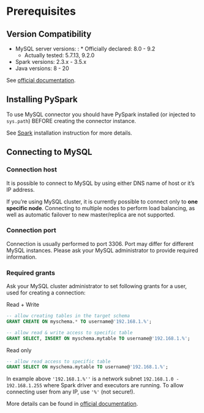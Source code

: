<a id="mysql-prerequisites"></a>

# Prerequisites

## Version Compatibility

* MySQL server versions:
  : * Officially declared: 8.0 - 9.2
    * Actually tested: 5.7.13, 9.2.0
* Spark versions: 2.3.x - 3.5.x
* Java versions: 8 - 20

See [official documentation](https://dev.mysql.com/doc/connector-j/en/connector-j-versions.html).

## Installing PySpark

To use MySQL connector you should have PySpark installed (or injected to `sys.path`)
BEFORE creating the connector instance.

See [Spark](../../../install/spark.md#install-spark) installation instruction for more details.

## Connecting to MySQL

### Connection host

It is possible to connect to MySQL by using either DNS name of host or it’s IP address.

If you’re using MySQL cluster, it is currently possible to connect only to **one specific node**.
Connecting to multiple nodes to perform load balancing, as well as automatic failover to new master/replica are not supported.

### Connection port

Connection is usually performed to port 3306. Port may differ for different MySQL instances.
Please ask your MySQL administrator to provide required information.

### Required grants

Ask your MySQL cluster administrator to set following grants for a user,
used for creating a connection:

Read + Write

```sql
-- allow creating tables in the target schema
GRANT CREATE ON myschema.* TO username@'192.168.1.%';

-- allow read & write access to specific table
GRANT SELECT, INSERT ON myschema.mytable TO username@'192.168.1.%';
```

Read only

```sql
-- allow read access to specific table
GRANT SELECT ON myschema.mytable TO username@'192.168.1.%';
```

In example above `'192.168.1.%''` is a network subnet `192.168.1.0 - 192.168.1.255`
where Spark driver and executors are running. To allow connecting user from any IP, use `'%'` (not secure!).

More details can be found in [official documentation](https://dev.mysql.com/doc/refman/en/grant.html).
